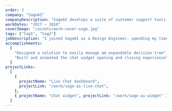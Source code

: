 ```yaml
---
order: 3
company: "SageAI"
companyDescription: "SageAI develops a suite of customer support tools powered by natural language processing and machine learning to enhance service speed and quality. Its flagship product, SageTalk, enables organizations of all sizes to provide efficient and cost-effective customer support. As a Design Engineer at SageAI, I worked across both product design and front-end development, designing the chat interface and admin dashboard for conversation routing while also building the corresponding React components in collaboration with backend engineers."
workDates: "2017 – 2018"
coverImage: "/assets/work-cover-sage.jpg"
tags: ["tag1", "tag2"]
jobDescription: "I joined SageAI as a Design Engineer, spending my time on both product design and front-end development. I designed the chat interface as well as the admin dashboard to manage the conversation routing. I built the corresponding React components in partnership with the backend engineers"
accomplishments:
  [
    "Designed a solution to easily manage am expandable decision tree",
    "Built and animated the chat widget opening and closing experience",
  ]
projectLinks:
  [
    {
      projectName: "Live Chat dashboard",
      projectLink: "/work/sage-ai-live-chat",
    },
    { projectName: "Chat widget", projectLink: "/work/sage-ai-widget" },
  ]
---
```

